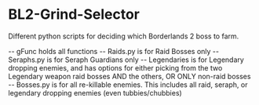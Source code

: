 # BL2-Grind-Selector
Different python scripts for deciding which Borderlands 2 boss to farm.

-- gFunc holds all functions
-- Raids.py is for Raid Bosses only
-- Seraphs.py is for Seraph Guardians only
-- Legendaries is for Legendary dropping enemies, and has options for either picking from the two Legendary weapon raid bosses AND
	the others, OR ONLY non-raid bosses
-- Bosses.py is for all re-killable enemies. This includes all raid, seraph, or legendary dropping enemies (even tubbies/chubbies)
